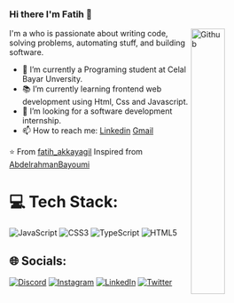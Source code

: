 ### Hi there I'm Fatih 👋

<img width="35%" align="right" alt="Github" src="https://user-images.githubusercontent.com/48678280/88862734-4903af80-d201-11ea-968b-9c939d88a37c.gif" />

I'm a who is passionate about writing code, solving problems, automating stuff, and building software.

- 🔭 I’m currently a Programing student at Celal Bayar Unversity.
- 📚 I’m currently learning  frontend web development using Html, Css and Javascript.
- 👯 I’m looking for a software development internship. 
- 📫 How to reach me: [Linkedin](https://www.linkedin.com/in/fatih-akkayagil/) [Gmail](mailto:fatih_akkayagil@hotmail.com)

⭐️ From [fatih_akkayagil](https://github.com/FatihAkkayagil)
Inspired from [AbdelrahmanBayoumi](https://github.com/abdelrahmanbayoumi)

# 💻 Tech Stack:
![JavaScript](https://img.shields.io/badge/javascript-%23323330.svg?style=for-the-badge&logo=javascript&logoColor=%23F7DF1E) ![CSS3](https://img.shields.io/badge/css3-%231572B6.svg?style=for-the-badge&logo=css3&logoColor=white) ![TypeScript](https://img.shields.io/badge/typescript-%23007ACC.svg?style=for-the-badge&logo=typescript&logoColor=white) ![HTML5](https://img.shields.io/badge/html5-%23E34F26.svg?style=for-the-badge&logo=html5&logoColor=white)

## 🌐 Socials:
[![Discord](https://img.shields.io/badge/Discord-%237289DA.svg?logo=discord&logoColor=white)](htttps://discord.gg/AlaganHan#4833) [![Instagram](https://img.shields.io/badge/Instagram-%23E4405F.svg?logo=Instagram&logoColor=white)](https://instagram.com/fatih_akkayagil) [![LinkedIn](https://img.shields.io/badge/LinkedIn-%230077B5.svg?logo=linkedin&logoColor=white)](https://linkedin.com/in/FatihAkkayagil) [![Twitter](https://img.shields.io/badge/Twitter-%231DA1F2.svg?logo=Twitter&logoColor=white)](https://twitter.com/fatih_akkayagil) 


